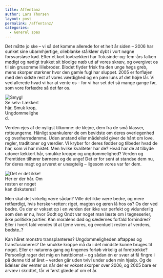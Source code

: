```yaml
---
title: Affentanz
author: Lars Thorsen
layout: post
permalink: /affentanz/
categories:
  - Generel spas
---
```

Det måtte jo ske – vi så det komme allerede for et helt år siden – 2006 har sunket sine ubarmhjertige, olieblanke stålkløer dybt i vort nøgne forsvarsløse kød. Efter et kort tovtrækkeri har Totusinde-og-fem-års falken mødigt og nødigt trukket sit blodige næb ud af vores skræv, og overgivet os til sin grusomme lillebroder. Blodet flyder frisk fra den unge høgs greb, mens skorper størkner hvor den gamle fugl har sluppet. 2005 er forfløjen med den sidste rest af vores værdighed og en pæn luns af det højre lår. Vi ved allerede hvad vi har at vente os – for vi har set det så mange gange før, som vore forfædre så det før os.

<div class="bitImage bitRight" style="width: 115px">
  <img src="http://www.abekat.net/wp-content/images/pige_01.jpg" alt="Smyg!" /><br /> Se selv: Lækkert hår, Smuk krop, Ungdommelighed.
</div>

Verden ejes af de nyligst tilkomne: de klejne, dem fra de små klasser, rotteungerne. Hånligt spankulerer de om bevidste om deres overlegenhed og overherredømme. Uden anstand eller mådehold giver de hånt om love, regler, traditioner og værdier. Vi kryber for deres fødder og tilbeder hvad de har, som vi har mistet. Men hvilke kvaliteter har de? Hvad har de at tilbyde udover lækkert hår, smukke kroppe og ungdommelighed? Verden og Fremtiden tilhører børnene og de unge! Det er for sent at standse dem nu, for deres magt og arveret er unægtelig – ligesom vores var før dem.

<div class="bitImage bitLeft" style="width: 125px">
  <img src="http://www.abekat.net/wp-content/images/mand_01.jpg" alt="Det er det ikke!" /><br /> Her er der hår. Om resten er noget kan diskuteres!
</div>

Men skal det virkelig være sådan? Ville det ikke være bedre, og mere retfærdigt, hvis hersker-retten: riget, magten og æren lå hos os? Os der ved bedre. Os der er vokset op i en verden der ikke var perfekt og vidunderlig som den er nu, hvor Godt og Ondt var noget man læste om i tegneserier, ikke politiske partier. Kan moralens død og sædernes forfald forhindres? Eller i hvert fald vendes til at tjene vores, og eventuelt resten af verdens, bedste..?

Kan håret monstro transplanteres? Ungdommeligheden aftappes og transfusioneres? De smukke kroppe må da i det mindste kunne bruges til noget. Eller er naturens gang og tingenes forløb virkelig at foretrække? Personligt rager det mig en høstblomst – og sådan én er svær at få fingre i på denne tid af året – verden går uden tvivl under uden min hjælp. Og de lidelser der venter os når der er vokset skorper over 2006, og 2005 bare er arvæv i skridtet, får vi først glæde af om et år.